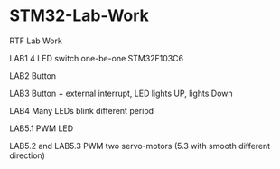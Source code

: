 # STM32-Lab-Work
RTF Lab Work

LAB1 4 LED switch one-be-one STM32F103C6

LAB2 Button

LAB3 Button + external interrupt, LED lights UP, lights Down

LAB4 Many LEDs blink different period

LAB5.1 PWM LED

LAB5.2 and LAB5.3 PWM two servo-motors (5.3 with smooth different direction)


